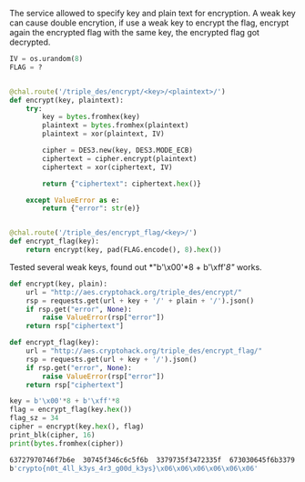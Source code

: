 
The service allowed to specify key and plain text for encryption. A weak key can cause double encrytion, if use a weak key to encrypt the flag, encrypt again the encrypted flag with the same key, the encrypted flag got decrypted.

```python
IV = os.urandom(8)
FLAG = ?


@chal.route('/triple_des/encrypt/<key>/<plaintext>/')
def encrypt(key, plaintext):
    try:
        key = bytes.fromhex(key)
        plaintext = bytes.fromhex(plaintext)
        plaintext = xor(plaintext, IV)

        cipher = DES3.new(key, DES3.MODE_ECB)
        ciphertext = cipher.encrypt(plaintext)
        ciphertext = xor(ciphertext, IV)

        return {"ciphertext": ciphertext.hex()}

    except ValueError as e:
        return {"error": str(e)}


@chal.route('/triple_des/encrypt_flag/<key>/')
def encrypt_flag(key):
    return encrypt(key, pad(FLAG.encode(), 8).hex())
```

Tested several weak keys, found out *"b'\x00'*8 + b'\xff'*8"* works.

```python
def encrypt(key, plain):
    url = "http://aes.cryptohack.org/triple_des/encrypt/"
    rsp = requests.get(url + key + '/' + plain + '/').json()
    if rsp.get("error", None):
        raise ValueError(rsp["error"])
    return rsp["ciphertext"]

def encrypt_flag(key):
    url = "http://aes.cryptohack.org/triple_des/encrypt_flag/"
    rsp = requests.get(url + key + '/').json()
    if rsp.get("error", None):
        raise ValueError(rsp["error"])
    return rsp["ciphertext"]

key = b'\x00'*8 + b'\xff'*8
flag = encrypt_flag(key.hex())
flag_sz = 34
cipher = encrypt(key.hex(), flag)
print_blk(cipher, 16)
print(bytes.fromhex(cipher))
```

```bash
63727970746f7b6e  30745f346c6c5f6b  3379735f3472335f  673030645f6b3379  737d060606060606  
b'crypto{n0t_4ll_k3ys_4r3_g00d_k3ys}\x06\x06\x06\x06\x06\x06'
```
